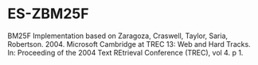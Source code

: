 # ES-ZBM25F
BM25F Implementation based on Zaragoza, Craswell, Taylor, Saria, Robertson. 2004. Microsoft Cambridge at TREC 13: Web and Hard Tracks. In: Proceeding of the 2004 Text REtrieval Conference (TREC), vol 4. p 1.
